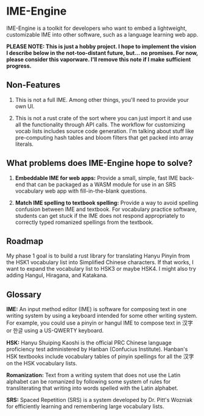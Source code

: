 # IME-Engine

IME-Engine is a toolkit for developers who want to embed a lightweight,
customizable IME into other software, such as a language learning web app.

**PLEASE NOTE: This is just a hobby project. I hope to implement the vision I
describe below in the not-too-distant future, but... no promises. For now, please
consider this vaporware. I'll remove this note if I make sufficient progress.**


## Non-Features

1. This is not a full IME. Among other things, you'll need to provide your own
   UI.

2. This is not a rust crate of the sort where you can just import it and use
   all the functionality through API calls. The workflow for customizing vocab
   lists includes source code generation. I'm talking about stuff like
   pre-computing hash tables and bloom filters that get packed into array
   literals.


## What problems does IME-Engine hope to solve?

1. **Embeddable IME for web apps:** Provide a small, simple, fast IME back-end
   that can be packaged as a WASM module for use in an SRS vocabulary web app
   with fill-in-the-blank questions.

2. **Match IME spelling to textbook spelling:** Provide a way to avoid spelling
   confusion between IME and textbook. For vocabulary practice software,
   students can get stuck if the IME does not respond appropriately to
   correctly typed romanized spellings from the textbook.


## Roadmap

My phase 1 goal is to build a rust library for translating Hanyu Pinyin from
the HSK1 vocabulary list into Simplified Chinese characters. If that works, I
want to expand the vocabulary list to HSK3 or maybe HSK4. I might also try
adding Hangul, Hiragana, and Katakana.


## Glossary

**IME:** An input method editor (IME) is software for composing text in one
writing system by using a keyboard intended for some other writing system. For
example, you could use a pinyin or hangul IME to compose text in 汉字 or 한글
using a US-QWERTY keyboard.

**HSK:** Hanyu Shuiping Kaoshi is the official PRC Chinese language proficiency
test administered by Hanban (Confucius Institute). Hanban's HSK textbooks
include vocabulary tables of pinyin spellings for all the 汉字 on the HSK
vocabulary lists.

**Romanization:** Text from a writing system that does not use the Latin
alphabet can be romanized by following some system of rules for transliterating
that writing into words spelled with the Latin alphabet.

**SRS:** Spaced Repetition (SRS) is a system developed by Dr. Pitt's Wozniak for
efficiently learning and remembering large vocabulary lists.
